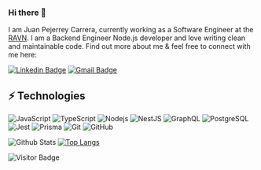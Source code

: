 ### Hi there 👋

I am Juan Pejerrey Carrera, currently working as a Software Engineer at the [RAVN](https://www.ravn.co/). I am a Backend Engineer Node.js developer and love writing clean and maintainable code. Find out more about me & feel free to connect with me here:

[![Linkedin Badge](https://img.shields.io/badge/-juanmdpc-blue?style=for-the-badge&logo=Linkedin&logoColor=white&link=https://www.linkedin.com/in/juan-pejerrey-carrera/)](https://www.linkedin.com/in/juan-pejerrey-carrera/)
[![Gmail Badge](https://img.shields.io/badge/-juanmdpc@gmail.com-c14438?style=for-the-badge&logo=Gmail&logoColor=white&link=mailto:juanmdpc@gmail.com)](mailto:juanmdpc@gmail.com)

## ⚡ Technologies

![JavaScript](https://img.shields.io/badge/-JavaScript-black?style=for-the-badge&logo=javascript)
![TypeScript](https://img.shields.io/badge/-TypeScript-007ACC?style=for-the-badge&logo=typescript)
![Nodejs](https://img.shields.io/badge/-Nodejs-black?style=for-the-badge&logo=Node.js)
![NestJS](https://img.shields.io/badge/nestjs-%23E0234E.svg?style=for-the-badge&logo=nestjs&logoColor=white)
![GraphQL](https://img.shields.io/badge/-GraphQL-E10098?style=for-the-badge&logo=graphql)
![PostgreSQL](https://img.shields.io/badge/-PostgreSQL-336791?style=for-the-badge&logo=postgresql)
![Jest](https://img.shields.io/badge/-jest-%23C21325?style=for-the-badge&logo=jest&logoColor=white)
![Prisma](https://img.shields.io/badge/Prisma-3982CE?style=for-the-badge&logo=Prisma&logoColor=white)
![Git](https://img.shields.io/badge/-Git-black?style=for-the-badge&logo=git)
![GitHub](https://img.shields.io/badge/-GitHub-181717?style=for-the-badge&logo=github)

![Github Stats](https://github-readme-stats.vercel.app/api?username=juanmdpc&count_private=true&show_icons=true&include_all_commits=true&theme=onedark)
[![Top Langs](https://github-readme-stats.vercel.app/api/top-langs/?username=anuraghazra&langs_count=4&layout=compact&theme=onedark)](https://github.com/anuraghazra/github-readme-stats)


![Visitor Badge](https://visitor-badge.laobi.icu/badge?page_id=juanmdpc.juanmdpc)
